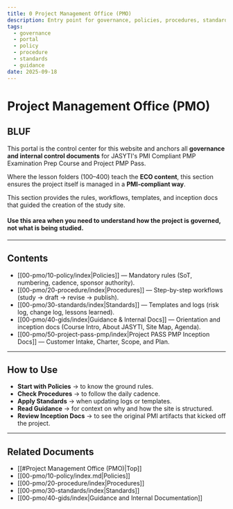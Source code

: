 ```yaml
---
title: 0 Project Management Office (PMO)
description: Entry point for governance, policies, procedures, standards, and guidance for Project PASS PMP.
tags:
  - governance
  - portal
  - policy
  - procedure
  - standards
  - guidance
date: 2025-09-18
---
```

# Project Management Office (PMO)

## BLUF
This portal is the control center for this website and anchors all **governance and internal control documents** for JASYTI's PMI Compliant PMP Examination Prep Course and Project PMP Pass.

Where the lesson folders (100–400) teach the **ECO content**, this section ensures the project itself is managed in a **PMI-compliant way**.

This section provides the rules, workflows, templates, and inception docs that guided the creation of the study site.  
#### Use this area when you need to understand **how the project is governed**, not what is being studied.

---
## Contents
- [[00-pmo/10-policy/index|Policies]] — Mandatory rules (SoT, numbering, cadence, sponsor authority).  
- [[00-pmo/20-procedure/index|Procedures]] — Step-by-step workflows (study → draft → revise → publish).  
- [[00-pmo/30-standards/index|Standards]] — Templates and logs (risk log, change log, lessons learned).  
- [[00-pmo/40-gids/index|Guidance & Internal Docs]] — Orientation and inception docs (Course Intro, About JASYTI, Site Map, Agenda).  
- [[00-pmo/50-project-pass-pmp/index|Project PASS PMP Inception Docs]] — Customer Intake, Charter, Scope, and Plan.  

---
## How to Use
- **Start with Policies** → to know the ground rules.  
- **Check Procedures** → to follow the daily cadence.  
- **Apply Standards** → when updating logs or templates.  
- **Read Guidance** → for context on why and how the site is structured.  
- **Review Inception Docs** → to see the original PMI artifacts that kicked off the project.  

---
## Related Documents
- [[#Project Management Office (PMO)|Top]]
- [[00-pmo/10-policy/index.md|Policies]]
- [[00-pmo/20-procedure/index|Procedures]]
- [[00-pmo/30-standards/index|Standards]]
- [[00-pmo/40-gids/index|Guidance and Internal Documentation]]
